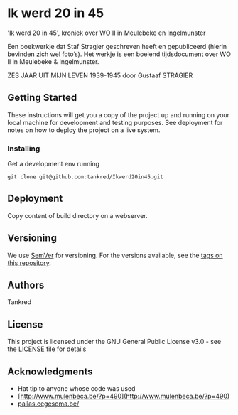 # Ik werd 20 in 45

'Ik werd 20 in 45', kroniek over WO II in Meulebeke en Ingelmunster

Een boekwerkje dat Staf Stragier geschreven heeft en gepubliceerd (hierin bevinden zich wel foto’s). 
Het werkje is een boeiend tijdsdocument over WO II in Meulebeke & Ingelmunster. 

ZES JAAR UIT MIJN LEVEN 1939-1945 door Gustaaf STRAGIER

## Getting Started

These instructions will get you a copy of the project up and running on your local machine for development and testing purposes. See deployment for notes on how to deploy the project on a live system.

### Installing

Get a development env running

```
git clone git@github.com:tankred/Ikwerd20in45.git
```

## Deployment

Copy content of build directory on a webserver.

## Versioning

We use [SemVer](http://semver.org/) for versioning. For the versions available, see the [tags on this repository](https://github.com/tankred/Ikwerd20in45/tags). 

## Authors

Tankred

## License

This project is licensed under the GNU General Public License v3.0 - see the [LICENSE](LICENSE) file for details

## Acknowledgments

* Hat tip to anyone whose code was used
* [http://www.mulenbeca.be/?p=490](http://www.mulenbeca.be/?p=490)
* [pallas.cegesoma.be/](https://bit.ly/2XpA32h)


